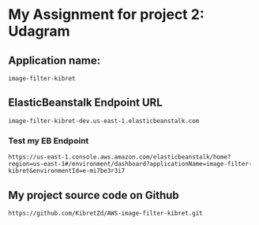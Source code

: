 # My Assignment for  project 2: Udagram

## Application name: 
    image-filter-kibret

## ElasticBeanstalk Endpoint URL
    image-filter-kibret-dev.us-east-1.elasticbeanstalk.com

### Test my EB Endpoint
    https://us-east-1.console.aws.amazon.com/elasticbeanstalk/home?region=us-east-1#/environment/dashboard?applicationName=image-filter-kibret&environmentId=e-mi7be3r3i7

## My project source code on Github
    https://github.com/KibretZd/AWS-image-filter-kibret.git
